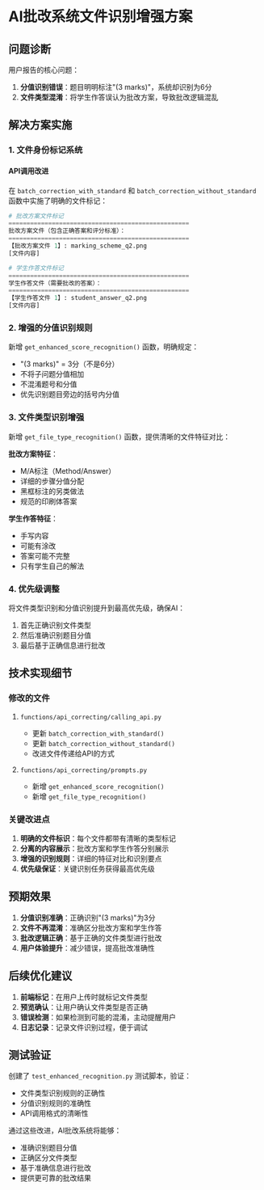 # AI批改系统文件识别增强方案

## 问题诊断

用户报告的核心问题：
1. **分值识别错误**：题目明明标注"(3 marks)"，系统却识别为6分
2. **文件类型混淆**：将学生作答误认为批改方案，导致批改逻辑混乱

## 解决方案实施

### 1. 文件身份标记系统

#### API调用改进
在 `batch_correction_with_standard` 和 `batch_correction_without_standard` 函数中实施了明确的文件标记：

```python
# 批改方案文件标记
==================================================
批改方案文件（包含正确答案和评分标准）：
==================================================
【批改方案文件 1】: marking_scheme_q2.png
[文件内容]

# 学生作答文件标记
==================================================
学生作答文件（需要批改的答案）：
==================================================
【学生作答文件 1】: student_answer_q2.png
[文件内容]
```

### 2. 增强的分值识别规则

新增 `get_enhanced_score_recognition()` 函数，明确规定：
- "(3 marks)" = 3分（不是6分）
- 不将子问题分值相加
- 不混淆题号和分值
- 优先识别题目旁边的括号内分值

### 3. 文件类型识别增强

新增 `get_file_type_recognition()` 函数，提供清晰的文件特征对比：

**批改方案特征**：
- M/A标注（Method/Answer）
- 详细的步骤分值分配
- 黑框标注的另类做法
- 规范的印刷体答案

**学生作答特征**：
- 手写内容
- 可能有涂改
- 答案可能不完整
- 只有学生自己的解法

### 4. 优先级调整

将文件类型识别和分值识别提升到最高优先级，确保AI：
1. 首先正确识别文件类型
2. 然后准确识别题目分值
3. 最后基于正确信息进行批改

## 技术实现细节

### 修改的文件
1. `functions/api_correcting/calling_api.py`
   - 更新 `batch_correction_with_standard()`
   - 更新 `batch_correction_without_standard()`
   - 改进文件传递给API的方式

2. `functions/api_correcting/prompts.py`
   - 新增 `get_enhanced_score_recognition()`
   - 新增 `get_file_type_recognition()`

### 关键改进点
1. **明确的文件标识**：每个文件都带有清晰的类型标记
2. **分离的内容展示**：批改方案和学生作答分别展示
3. **增强的识别规则**：详细的特征对比和识别要点
4. **优先级保证**：关键识别任务获得最高优先级

## 预期效果

1. **分值识别准确**：正确识别"(3 marks)"为3分
2. **文件不再混淆**：准确区分批改方案和学生作答
3. **批改逻辑正确**：基于正确的文件类型进行批改
4. **用户体验提升**：减少错误，提高批改准确性

## 后续优化建议

1. **前端标记**：在用户上传时就标记文件类型
2. **预览确认**：让用户确认文件类型是否正确
3. **错误检测**：如果检测到可能的混淆，主动提醒用户
4. **日志记录**：记录文件识别过程，便于调试

## 测试验证

创建了 `test_enhanced_recognition.py` 测试脚本，验证：
- 文件类型识别规则的正确性
- 分值识别规则的准确性
- API调用格式的清晰性

通过这些改进，AI批改系统将能够：
- 准确识别题目分值
- 正确区分文件类型
- 基于准确信息进行批改
- 提供更可靠的批改结果 
